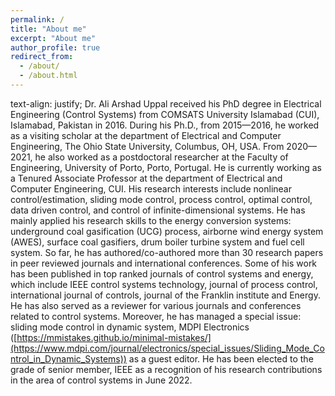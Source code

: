 ```yaml
---
permalink: /
title: "About me"
excerpt: "About me"
author_profile: true
redirect_from: 
  - /about/
  - /about.html
---
```

text-align: justify;
Dr. Ali Arshad Uppal received his PhD degree in Electrical Engineering (Control Systems) from COMSATS University Islamabad (CUI), Islamabad, Pakistan in 2016. During his Ph.D., from 2015—2016, he worked as a visiting scholar at the department of Electrical and Computer Engineering, The Ohio State University, Columbus, OH, USA. From 2020—2021, he also worked as a postdoctoral researcher at the Faculty of Engineering, University of Porto, Porto, Portugal. He is currently working as a Tenured Associate Professor at the department of Electrical and Computer Engineering, CUI. His research interests include nonlinear control/estimation, sliding mode control, process control, optimal control, data driven control, and control of infinite-dimensional systems. He has mainly applied his research skills to the energy conversion systems: underground coal gasification (UCG) process, airborne wind energy system (AWES), surface coal gasifiers, drum boiler turbine system and fuel cell system. So far, he has authored/co-authored more than 30 research papers in peer reviewed journals and international conferences. Some of his work has been published in top ranked journals of control systems and energy, which include IEEE control systems technology, journal of process control, international journal of controls, journal of the Franklin institute and Energy. He has also served as a reviewer for various journals and conferences related to control systems. Moreover, he has managed a special issue: sliding mode control in dynamic system, MDPI Electronics ([https://mmistakes.github.io/minimal-mistakes/](https://www.mdpi.com/journal/electronics/special_issues/Sliding_Mode_Control_in_Dynamic_Systems)) as a guest editor. He has been elected to the grade of senior member, IEEE as a recognition of his research contributions in the area of control systems in June 2022.
